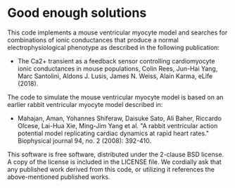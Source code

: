 # Good enough solutions

This code implements a mouse ventricular myocyte model and searches for combinations of ionic conductances that produce a normal electrophysiological phenotype as described in the following publication:

* The Ca2+ transient as a feedback sensor controlling cardiomyocyte ionic conductances in mouse populations, Colin Rees, Jun-Hai Yang, Marc Santolini, Aldons J. Lusis, James N. Weiss, Alain Karma, eLife (2018).

The code to simulate the mouse ventricular myocyte model is based on an earlier rabbit ventricular myocyte model described in:

* Mahajan, Aman, Yohannes Shiferaw, Daisuke Sato, Ali Baher, Riccardo Olcese, Lai-Hua Xie, Ming-Jim Yang et al. "A rabbit ventricular action potential model replicating cardiac dynamics at rapid heart rates." Biophysical journal 94, no. 2 (2008): 392-410.

This software is free software, distributed under the 2-clause BSD license. A copy of the license is included in the LICENSE file.
We cordially ask that any published work derived from this code, or utilizing it references the above-mentioned published works.

